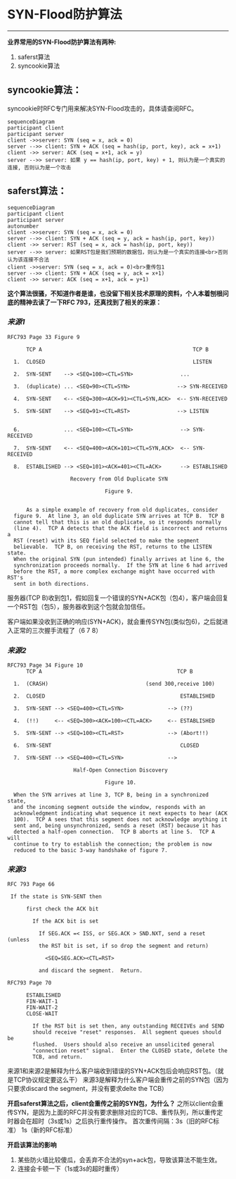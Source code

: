 # SYN-Flood防护算法

---
**业界常用的SYN-Flood防护算法有两种:**
1. saferst算法
2. syncookie算法

## syncookie算法：
syncookie时RFC专门用来解决SYN-Flood攻击的，具体请查阅RFC。
```mermaid
sequenceDiagram
participant client
participant server
client ->>server: SYN (seq = x, ack = 0)
server -->> client: SYN + ACK (seq = hash(ip, port, key), ack = x+1)
client ->> server: ACK (seq = x+1, ack = y)
server -->> server: 如果 y == hash(ip, port, key) + 1, 则认为是一个真实的连接, 否则认为是一个攻击
```

## saferst算法：

```mermaid
sequenceDiagram
participant client
participant server
autonumber
client ->>server: SYN (seq = x, ack = 0)
server -->> client: SYN + ACK (seq = y, ack = hash(ip, port, key))
client ->> server: RST (seq = x, ack = hash(ip, port, key))
server -->> server: 如果RST包是我们预期的数据包，则认为是一个真实的连接<br>否则认为该连接不合法
client ->>server: SYN (seq = x, ack = 0)<br>重传包1
server -->> client: SYN + ACK (seq = y, ack = x+1)
client ->> server: ACK (seq = x+1, ack = y+1)
```

**这个算法很骚，不知道作者是谁，也没留下相关技术原理的资料，个人本着刨根问底的精神去读了一下RFC 793，还真找到了相关的来源：**

### *来源1*
```
RFC793 Page 33 Figure 9

      TCP A                                                TCP B

  1.  CLOSED                                               LISTEN

  2.  SYN-SENT    --> <SEQ=100><CTL=SYN>               ...

  3.  (duplicate) ... <SEQ=90><CTL=SYN>               --> SYN-RECEIVED

  4.  SYN-SENT    <-- <SEQ=300><ACK=91><CTL=SYN,ACK>  <-- SYN-RECEIVED

  5.  SYN-SENT    --> <SEQ=91><CTL=RST>               --> LISTEN


  6.              ... <SEQ=100><CTL=SYN>               --> SYN-RECEIVED

  7.  SYN-SENT    <-- <SEQ=400><ACK=101><CTL=SYN,ACK>  <-- SYN-RECEIVED

  8.  ESTABLISHED --> <SEQ=101><ACK=401><CTL=ACK>      --> ESTABLISHED

                    Recovery from Old Duplicate SYN

                               Figure 9.


      As a simple example of recovery from old duplicates, consider
  figure 9.  At line 3, an old duplicate SYN arrives at TCP B.  TCP B
  cannot tell that this is an old duplicate, so it responds normally
  (line 4).  TCP A detects that the ACK field is incorrect and returns a
  RST (reset) with its SEQ field selected to make the segment
  believable.  TCP B, on receiving the RST, returns to the LISTEN state.
  When the original SYN (pun intended) finally arrives at line 6, the
  synchronization proceeds normally.  If the SYN at line 6 had arrived
  before the RST, a more complex exchange might have occurred with RST's
  sent in both directions.

```

服务器(TCP B)收到包1，假如回复一个错误的SYN+ACK包（包4），客户端会回复一个RST包（包5），服务器收到这个包就会加信任。

客户端如果没收到正确的响应(SYN+ACK)，就会重传SYN包(类似包6)，之后就进入正常的三次握手流程了（6 7 8）



### *来源2*

```
RFC793 Page 34 Figure 10
      TCP A                                           TCP B

  1.  (CRASH)                               (send 300,receive 100)

  2.  CLOSED                                           ESTABLISHED

  3.  SYN-SENT --> <SEQ=400><CTL=SYN>              --> (??)

  4.  (!!)     <-- <SEQ=300><ACK=100><CTL=ACK>     <-- ESTABLISHED

  5.  SYN-SENT --> <SEQ=100><CTL=RST>              --> (Abort!!)

  6.  SYN-SENT                                         CLOSED

  7.  SYN-SENT --> <SEQ=400><CTL=SYN>              -->

                     Half-Open Connection Discovery

                               Figure 10.

  When the SYN arrives at line 3, TCP B, being in a synchronized state,
  and the incoming segment outside the window, responds with an
  acknowledgment indicating what sequence it next expects to hear (ACK
  100).  TCP A sees that this segment does not acknowledge anything it
  sent and, being unsynchronized, sends a reset (RST) because it has
  detected a half-open connection.  TCP B aborts at line 5.  TCP A will
  continue to try to establish the connection; the problem is now
  reduced to the basic 3-way handshake of figure 7.

```

### *来源3*
```
RFC 793 Page 66

 If the state is SYN-SENT then

      first check the ACK bit

        If the ACK bit is set

          If SEG.ACK =< ISS, or SEG.ACK > SND.NXT, send a reset (unless
          the RST bit is set, if so drop the segment and return)

            <SEQ=SEG.ACK><CTL=RST>

          and discard the segment.  Return.

RFC793 Page 70

      ESTABLISHED
      FIN-WAIT-1
      FIN-WAIT-2
      CLOSE-WAIT

        If the RST bit is set then, any outstanding RECEIVEs and SEND
        should receive "reset" responses.  All segment queues should be
        flushed.  Users should also receive an unsolicited general
        "connection reset" signal.  Enter the CLOSED state, delete the
        TCB, and return.

```

来源1和来源2是解释为什么客户端收到错误的SYN+ACK包后会响应RST包。（就是TCP协议规定要这么干）
来源3是解释为什么客户端会重传之前的SYN包（因为只要求discard the segment，并没有要求delte the TCB）

**开启saferst算法之后，client会重传之前的SYN包，为什么？**
之所以client会重传SYN，是因为上面的RFC并没有要求删除对应的TCB、重传队列，所以重传定时器会在超时（3s或1s）之后执行重传操作。
首次重传间隔：3s（旧的RFC标准） 1s（新的RFC标准）

**开启该算法的影响**
1. 某些防火墙比较傻瓜，会丢弃不合法的syn+ack包，导致该算法不能生效。
2. 连接会卡顿一下（1s或3s的超时重传）

